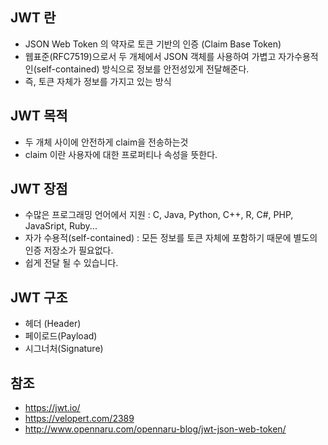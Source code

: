 ## JWT 란 ##
- JSON Web Token 의 약자로 토큰 기반의 인증 (Claim Base Token)
- 웹표준(RFC7519)으로서 두 개체에서 JSON 객체를 사용하여 가볍고 자가수용적인(self-contained) 방식으로 정보를 안전성있게 전달해준다.
- 즉, 토큰 자체가 정보를 가지고 있는 방식



## JWT 목적 ##
- 두 개체 사이에 안전하게 claim을 전송하는것
- claim 이란 사용자에 대한 프로퍼티나 속성을 뜻한다.



## JWT 장점 ##
- 수많은 프로그래밍 언어에서 지원 : C, Java, Python, C++, R, C#, PHP, JavaSript, Ruby...
- 자가 수용적(self-contained) : 모든 정보를 토큰 자체에 포함하기 때문에 별도의 인증 저장소가 필요없다.
- 쉽게 전달 될 수 있습니다.



## JWT 구조 ##
- 헤더 (Header)
- 페이로드(Payload)
- 시그너처(Signature)



## 참조 ##
- https://jwt.io/
- https://velopert.com/2389
- http://www.opennaru.com/opennaru-blog/jwt-json-web-token/
